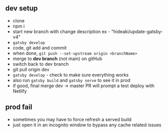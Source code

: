 ## dev setup

- clone
- npm i
- start new branch with change description ex - "hideaki/update-gatsby-v4"
- `gatsby develop`
- code, git add and commit
- when done, `git push --set-upstream origin <branchName>`
- merge to <strong>dev branch</strong> (not main) on gitHub
- switch back to dev branch
- git pull origin dev
- `gatsby develop` - check to make sure everything works
- also run `gatsby build` and `gatsby serve` to see it in prod
- if good, final merge dev -> master PR will prompt a test deploy with Netlify

## prod fail

- sometimes you may have to force refresh a served build
- just open it in an incognito window to bypass any cache related issues
